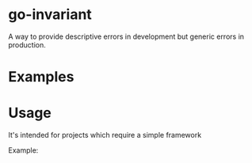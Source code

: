 # go-invariant

A way to provide descriptive errors in development but generic errors in production.

Examples
=============

Usage
====

It's intended for projects which require a simple framework 

Example:

